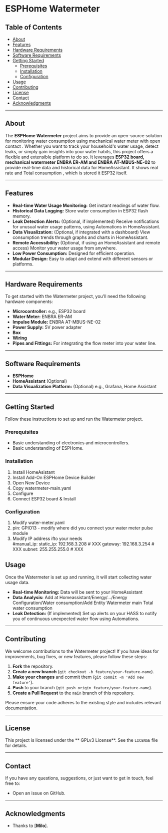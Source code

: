 # ESPHome Watermeter



## Table of Contents

* [About](#about)
* [Features](#features)
* [Hardware Requirements](#hardware-requirements)
* [Software Requirements](#software-requirements)
* [Getting Started](#getting-started)
    * [Prerequisites](#prerequisites)
    * [Installation](#installation)
    * [Configuration](#configuration)
* [Usage](#usage)
* [Contributing](#contributing)
* [License](#license)
* [Contact](#contact)
* [Acknowledgments](#acknowledgments)

---

## About

The **ESPHome Watermeter** project aims to provide an open-source solution for monitoring water consumption using mechanical water meter with open contact .
Whether you want to track your household's water usage, detect leaks, or simply gain insights into your water habits, this project offers a flexible and extensible platform to do so. 
It leverages **ESP32 board, mechanical watermeter ENBRA ER-AM and ENBRA AT-MBUS-NE-02** to provide real-time data and historical data for HomeAssistant. It shows real rate and Total consumption , which is stored it ESP32 itself.  

---

## Features

* **Real-time Water Usage Monitoring:** Get instant readings of water flow.
* **Historical Data Logging:** Store  water consumption in ESP32 flash memory.
* **Leak Detection Alerts:** (Optional, if implemented) Receive notifications for unusual water usage patterns, using Automations in HomeAssistant.
* **Data Visualization:** (Optional, if integrated with a dashboard) View consumption trends through graphs and charts in HomeAssistant.
* **Remote Accessibility:** (Optional, if using an HomeAssistant and remote access) Monitor your water usage from anywhere.
* **Low Power Consumption:**  Designed for efficient operation. 
* **Modular Design:** Easy to adapt and extend with different sensors or platforms.

---

## Hardware Requirements

To get started with the Watermeter project, you'll need the following hardware components:

* **Microcontroller:** e.g., ESP32 board
* **Water Meter:** ENBRA ER-AM
* **Impulse Module:** ENBRA AT-MBUS-NE-02 
* **Power Supply:**  5V power adapter
* **Box**
* **Wiring**
* **Pipes and Fittings:** For integrating the flow meter into your water line.

---

## Software Requirements

* **ESPHome**  
* **HomeAssistant** (Optional) 
* **Data Visualization Platform:** (Optional) e.g., Grafana, Home Assistant

---

## Getting Started

Follow these instructions to set up and run the Watermeter project.

### Prerequisites

* Basic understanding of electronics and microcontrollers.
* Basic understanding of ESPHome.

### Installation

1.  Install HomeAsistant
2.  Install Add-On ESPHome Device Builder
3.  Open New Device
4.  Copy watermeter-main.yaml
5.  Configure
6.  Connect ESP32 board & Install 

### Configuration

1.  Modify water-meter.yaml
2.  pin: GPIO13     - modify where did you connect your water meter pulse module
3.  Modify IP address ifto your needs  
    #manual_ip:
    static_ip: 192.168.3.208 # XXX
    gateway: 192.168.3.254 # XXX
    subnet: 255.255.255.0 # XXX

## Usage

Once the Watermeter is set up and running, it will start collecting water usage data. 

* **Real-time Monitoring:** Data will be sent to your HomeAssistant 
* **Data Analysis:** Add at Homeassistant/Energy/.../Energy Configuration/Water consumption/Add Entity Watermeter main Total water consumption  
* **Leak Detection:** (If implemented) Set up alerts on your HASS to notify you of continuous unexpected water flow using Automations.

---

## Contributing

We welcome contributions to the Watermeter project! If you have ideas for improvements, bug fixes, or new features, please follow these steps:

1.  **Fork** the repository.
2.  **Create a new branch** (`git checkout -b feature/your-feature-name`).
3.  **Make your changes** and commit them (`git commit -m 'Add new feature'`).
4.  **Push** to your branch (`git push origin feature/your-feature-name`).
5.  **Create a Pull Request** to the `main` branch of this repository.

Please ensure your code adheres to the existing style and includes relevant documentation.

---

## License

This project is licensed under the ** GPLv3 License**. See the `LICENSE` file for details.

---

## Contact

If you have any questions, suggestions, or just want to get in touch, feel free to:

* Open an issue on GitHub.

---

## Acknowledgments

* Thanks to [**Milo**].
